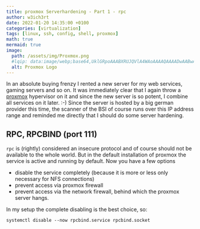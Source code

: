 ```yaml
---
title: proxmox Serverhardening - Part 1 - rpc
author: w3ich3rt
date: 2022-01-20 14:35:00 +0100
categories: [virtualization]
tags: [linux, ssh, config, shell, proxmox]
math: true
mermaid: true
image:
  path: /assets/img/Proxmox.png
  #lqip: data:image/webp;base64,UklGRpoAAABXRUJQVlA4WAoAAAAQAAAADwAABwAAQUxQSDIAAAARL0AmbZurmr57yyIiqE8oiG0bejIYEQTgqiDA9vqnsUSI6H+oAERp2HZ65qP/VIAWAFZQOCBCAAAA8AEAnQEqEAAIAAVAfCWkAALp8sF8rgRgAP7o9FDvMCkMde9PK7euH5M1m6VWoDXf2FkP3BqV0ZYbO6NA/VFIAAAA
  alt: Proxmox Logo
---
```


In an absolute buying frenzy I rented a new server for my web services, gaming servers and so on. It was immediately clear that I again throw a [proxmox](https://www.proxmox.com/en/ "proxmox") hypervisor on it and since the new server is so potent, I combine all services on it later. :-)
Since the server is hosted by a big german provider this time, the scanner of the BSI of course runs over this IP address range and reminded me directly that I should do some server hardening.

## RPC, RPCBIND (port 111)

`rpc` is (rightly) considered an insecure protocol and of course should not be available to the whole world. But in the default installation of proxmox the service is active and running by default. Now you have a few options 

 - disable the service completely (because it is more or less only necessary for NFS connections)
 - prevent access via proxmox firewall
 - prevent access via the network firewall, behind which the proxmox server hangs.

In my setup the complete disabling is the best choice, so: 

```shell
systemctl disable --now rpcbind.service rpcbind.socket
```
